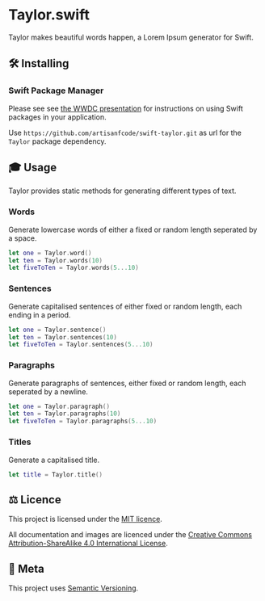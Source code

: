 # Taylor.swift

Taylor makes beautiful words happen, a Lorem Ipsum generator for Swift.

## 🛠 Installing

### Swift Package Manager

Please see see [the WWDC presentation](https://developer.apple.com/videos/play/wwdc2019/408/) for
instructions on using Swift packages in your application.

Use `https://github.com/artisanfcode/swift-taylor.git` as url for the `Taylor` package dependency.

## 🎓 Usage

Taylor provides static methods for generating different types of text.

### Words

Generate lowercase words of either a fixed or random length seperated by a space.

```swift
let one = Taylor.word()
let ten = Taylor.words(10)
let fiveToTen = Taylor.words(5...10)
```

### Sentences

Generate capitalised sentences of either fixed or random length, each ending in a period.

```swift
let one = Taylor.sentence()
let ten = Taylor.sentences(10)
let fiveToTen = Taylor.sentences(5...10)
```

### Paragraphs

Generate paragraphs of sentences, either fixed or random length, each seperated by a newline.

```swift
let one = Taylor.paragraph()
let ten = Taylor.paragraphs(10)
let fiveToTen = Taylor.paragraphs(5...10)
```

### Titles

Generate a capitalised title.

```swift
let title = Taylor.title()
```

## ⚖️ Licence

This project is licensed under the [MIT licence](http://dan.mit-license.org/).

All documentation and images are licenced under the 
[Creative Commons Attribution-ShareAlike 4.0 International License][cc_by_sa].

[cc_by_sa]: https://creativecommons.org/licenses/by-sa/4.0/

## 📝 Meta

This project uses [Semantic Versioning](http://semver.org/).
